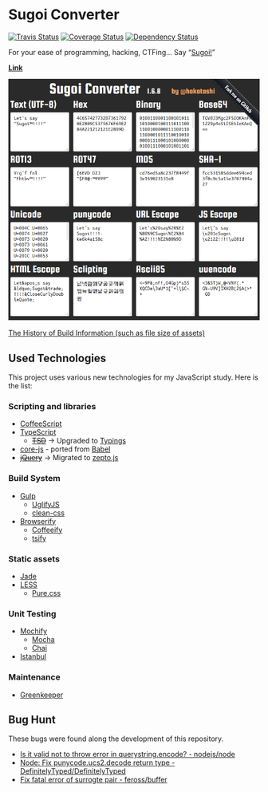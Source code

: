 # Sugoi Converter

[travis-image]: https://travis-ci.org/hakatashi/sugoi-converter.svg?branch=master
[travis-url]: https://travis-ci.org/hakatashi/sugoi-converter
[coveralls-image]: https://coveralls.io/repos/hakatashi/sugoi-converter/badge.svg?branch=master&service=github
[coveralls-url]: https://coveralls.io/github/hakatashi/sugoi-converter?branch=master
[gemnasium-image]: https://gemnasium.com/badges/github.com/hakatashi/sugoi-converter.svg
[gemnasium-url]: https://gemnasium.com/github.com/hakatashi/sugoi-converter

[![Travis Status][travis-image]][travis-url]
[![Coverage Status][coveralls-image]][coveralls-url]
[![Dependency Status][gemnasium-image]][gemnasium-url]

[link]: https://hakatashi.github.io/sugoi-converter/
[build-history]: https://docs.google.com/spreadsheets/d/1pqdn8BEOKRdc3cx6eYxOdZr5LNwGGINAVg0anHLUBZQ/edit?usp=sharing

For your ease of programming, hacking, CTFing... Say “[Sugoi!](https://en.wiktionary.org/wiki/%E3%81%99%E3%81%94%E3%81%84)”

**[Link][link]**

[![Screenshot](assets/screenshot.png)][link]

[The History of Build Information (such as file size of assets)][build-history]

## Used Technologies

This project uses various new technologies for my JavaScript study. Here is the list:

### Scripting and libraries

* [CoffeeScript](http://coffeescript.org/)
* [TypeScript](http://www.typescriptlang.org/)
    - ~~[TSD](http://definitelytyped.org/tsd/)~~ → Upgraded to [Typings](https://github.com/typings/typings)
* [core-js](https://github.com/zloirock/core-js) - ported from [Babel](https://babeljs.io/)
* ~~[jQuery](https://jquery.com/)~~ → Migrated to [zepto.js](http://zeptojs.com/)

### Build System

* [Gulp](http://gulpjs.com/)
    - [UglifyJS](http://lisperator.net/uglifyjs/)
    - [clean-css](https://github.com/jakubpawlowicz/clean-css)
* [Browserify](http://browserify.org/)
    - [Coffeeify](https://github.com/jnordberg/coffeeify)
	- [tsify](https://www.npmjs.com/package/tsify)

### Static assets

* [Jade](http://jade-lang.com/)
* [LESS](http://less-ja.studiomohawk.com/)
    - [Pure.css](http://purecss.io/)

### Unit Testing

* [Mochify](https://www.npmjs.com/package/mochify)
    - [Mocha](http://mochajs.org/)
    - [Chai](http://chaijs.com/)
* [Istanbul](https://github.com/gotwarlost/istanbul)

### Maintenance

* [Greenkeeper](https://greenkeeper.io/)

## Bug Hunt

These bugs were found along the development of this repository.

* [Is it valid not to throw error in querystring.encode? - nodejs/node](https://github.com/nodejs/node/issues/3702)
* [Node: Fix punycode.ucs2.decode return type - DefinitelyTyped/DefinitelyTyped](https://github.com/DefinitelyTyped/DefinitelyTyped/pull/6587)
* [Fix fatal error of surrogte pair - feross/buffer](https://github.com/feross/buffer/pull/82)
